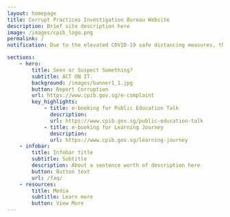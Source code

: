 ```yaml
---
layout: homepage
title: Corrupt Practices Investigation Bureau Website
description: Brief site description here
image: /images/cpib_logo.png
permalink: /
notification: Due to the elevated COVID-19 safe distancing measures, the Corruption Reporting & Heritage Centre (CRHC) @ 247 Whitley Road will remain closed till further notice. The CPIB will still operate as usual. However, members of the public are strongly advised against visiting the CPIB headquarters during this time of elevated safe distancing measures.

sections:
    - hero:
        title: Seen or Suspect Something?
        subtitle: ACT ON IT.
        background: /images/banner1_1.jpg
        button: Report Corruption
        url: https://www.cpib.gov.sg/e-complaint
        key_highlights:
            - title: e-booking for Public Education Talk
              description: 
              url: https://www.cpib.gov.sg/public-education-talk
            - title: e-booking for Learning Journey
              description: 
              url: https://www.cpib.gov.sg/learning-journey
    - infobar:
        title: Infobar title
        subtitle: Subtitle
        description: About a sentence worth of description here
        button: Button text
        url: /faq/
    - resources:
        title: Media
        subtitle: Learn more
        button: View More
---
```


